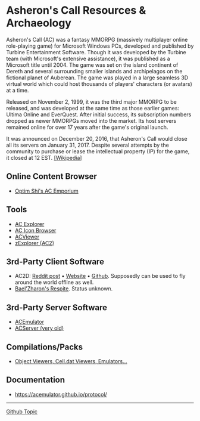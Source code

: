 # Asheron's Call Resources & Archaeology

Asheron's Call (AC) was a fantasy MMORPG (massively multiplayer online role-playing game) for Microsoft Windows PCs, developed and published by Turbine Entertainment Software. Though it was developed by the Turbine team (with Microsoft's extensive assistance), it was published as a Microsoft title until 2004. The game was set on the island continent of Dereth and several surrounding smaller islands and archipelagos on the fictional planet of Auberean. The game was played in a large seamless 3D virtual world which could host thousands of players' characters (or avatars) at a time.

Released on November 2, 1999, it was the third major MMORPG to be released, and was developed at the same time as those earlier games: Ultima Online and EverQuest. After initial success, its subscription numbers dropped as newer MMORPGs moved into the market. Its host servers remained online for over 17 years after the game's original launch.

It was announced on December 20, 2016, that Asheron's Call would close all its servers on January 31, 2017. Despite several attempts by the community to purchase or lease the intellectual property (IP) for the game, it closed at 12 EST. [[Wikipedia]](https://en.wikipedia.org/wiki/Asheron%27s_Call)

## Online Content Browser

- [Optim Shi's AC Emporium](http://ac.yotesfan.com/)

## Tools

- [AC Explorer](http://www.zuggsoft.com/ac/ac.htm)
- [AC Icon Browser](http://acasylum.azurewebsites.net/icon_browser.php)
- [ACViewer](https://github.com/ACEmulator/ACViewer)
- [zExplorer (AC2)](http://www.zuggsoft.com/zexplorer/zexplorerinfo.htm)

## 3rd-Party Client Software

- AC2D: [Reddit post](https://www.reddit.com/r/AsheronsCall/comments/5ksfn6/ac2d_acserver_source_on_github/) • [Website](http://www.akilla.net/ac2d/) • [Github](https://github.com/deregtd/AC2D). Supposedly can be used to fly around the world offline as well.
- [Bael'Zharon's Respite](https://github.com/boardwalk/bzr). Status unknown.

## 3rd-Party Server Software

- [ACEmulator](https://github.com/ACEmulator/ACE)
- [ACServer (very old)](https://github.com/deregtd/ACServer)

## Compilations/Packs

- [Object Viewers, Cell.dat Viewers, Emulators...](https://www.reddit.com/r/AsheronsCall/comments/5ji48x/object_viewers_celldat_viewers_emulators/)

## Documentation

- https://acemulator.github.io/protocol/

---

[Github Topic](https://github.com/topics/asherons-call)
